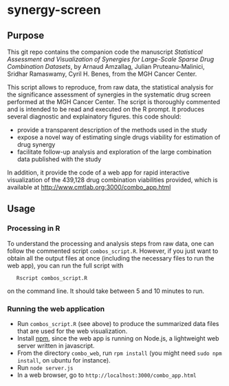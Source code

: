 # synergy-screen

## Purpose
This git repo contains the companion code the manuscript *Statistical Assessment and Visualization of Synergies for Large-Scale Sparse Drug Combination Datasets*, by Arnaud Amzallag, Julian Pruteanu-Malinici,
Sridhar Ramaswamy, Cyril H. Benes, from the MGH Cancer Center.

This script allows to reproduce, from raw data, the statistical analysis for the significance assessment of synergies in
the systematic drug screen performed at the MGH Cancer Center. The script is thoroughly commented and is intended to be
read and executed on the R prompt. It produces several diagnostic and explainatory figures. 
this code should:
* provide a transparent description of the methods used in the study
* expose a novel way of estimating single drugs viability for estimation of drug synergy
* facilitate follow-up analysis and exploration of the large combination data published with the study

In addition, it provide the code of a web app for rapid interactive visualization of the 439,128 drug combination
viabilities provided, which is available at http://www.cmtlab.org:3000/combo_app.html

## Usage

### Processing in R
To understand the processing and analysis steps from raw data, one can follow the commented script `combos_script.R`.
However, if you just want to obtain all the output files at once (including the necessary files to run the web app),
you can run the full script with
```
   Rscript combos_script.R
```
on the command line. It should take between 5 and 10 minutes to run. 

### Running the web application
* Run `combos_script.R` (see above) to produce the summarized data files that are used for the web visualization.
* Install [npm](https://docs.npmjs.com/getting-started/installing-node), since the web app is running on Node.js,
a lightweight web server written in javascript. 
* From the directory `combo_web`, run `rpm install` (you might need `sudo npm install`, on ubuntu for instance). 
* Run `node server.js`
* In a web browser, go to `http://localhost:3000/combo_app.html`
